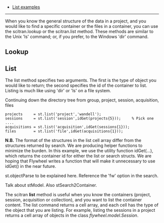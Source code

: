 * [List examples](List-examples)

***
When you know the general structure of the data in a project, and you would like to find a specific container or the files in a container, you can use the scitran.lookup or the scitran.list method.  These methods are similar to the Unix 'ls' command; or, if you prefer, to the Windows 'dir' command.

## Lookup

## List
The list method specifies two arguments.  The first is the type of object you would like to return; the second specifies the id of the container to list.  Listing is much like using 'dir' or 'ls' on a file system.

Continuing down the directory tree from group, project, session, acquisition, files

    projects     = st.list('project','wandell');
    sessions     = st.list('session',idGet(projects{5}));     % Pick one ....
    acquisitions = st.list('acquisition',idGet(sessions{1})); 
    files        = st.list('file',idGet(acquisitions{1})); 

**N.B.** The format of the structures in the list cell array differ from the structures returned by search.  We are producing helper functions to minimize the burden.  In this example, we use the utility function idGet(...), which returns the container id for either the list or search structs. We are hoping that Flywheel writes a function that will make it unnecessary to use idGet() in the near future.

st.objectParse to be explained here.  Reference the 'fw' option in the search.

Talk about stModel.  Also stSearch2Container.

The scitran **list** method is useful when you know the containers (project, session, acquisition or collection), and you want to list the container content. The list command returns a cell array, and each cell has the type of the object that you are listing.  For example, listing the sessions in a project returns a cell array of objects in the class _flywheel.model.Session_.